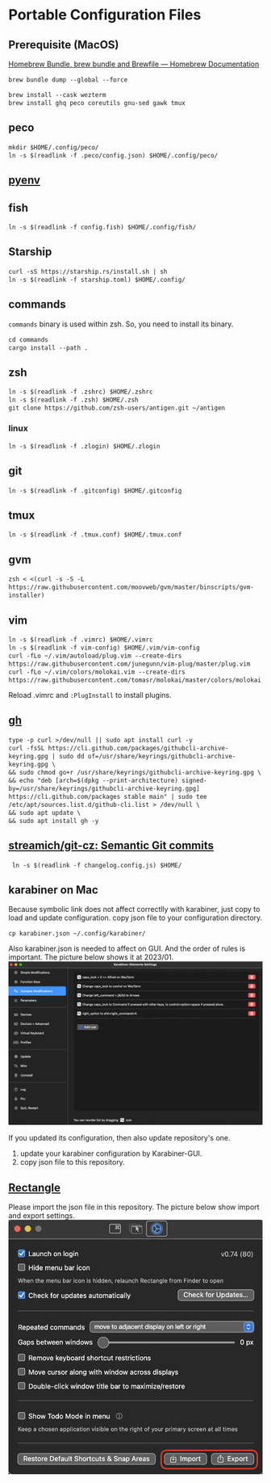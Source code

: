 # Portable Configuration Files
## Prerequisite (MacOS)
[Homebrew Bundle, brew bundle and Brewfile — Homebrew Documentation](https://docs.brew.sh/Brew-Bundle-and-Brewfile)
```shell
brew bundle dump --global --force
```
```shell
brew install --cask wezterm
brew install ghq peco coreutils gnu-sed gawk tmux
```

## peco
```shell
mkdir $HOME/.config/peco/
ln -s $(readlink -f .peco/config.json) $HOME/.config/peco/
```

## [pyenv](https://github.com/pyenv/pyenv)

## fish
```shell
ln -s $(readlink -f config.fish) $HOME/.config/fish/
```

## Starship
```shell
curl -sS https://starship.rs/install.sh | sh
ln -s $(readlink -f starship.toml) $HOME/.config/
```

## commands
`commands` binary is used within zsh.
So, you need to install its binary.
```shell
cd commands
cargo install --path .
```

## zsh
```shell
ln -s $(readlink -f .zshrc) $HOME/.zshrc
ln -s $(readlink -f .zsh) $HOME/.zsh
git clone https://github.com/zsh-users/antigen.git ~/antigen
```

### linux
```shell
ln -s $(readlink -f .zlogin) $HOME/.zlogin
```

## git
```shell
ln -s $(readlink -f .gitconfig) $HOME/.gitconfig
```

## tmux
```shell
ln -s $(readlink -f .tmux.conf) $HOME/.tmux.conf
```

## gvm
```shell
zsh < <(curl -s -S -L https://raw.githubusercontent.com/moovweb/gvm/master/binscripts/gvm-installer)
```

## vim
```shell
ln -s $(readlink -f .vimrc) $HOME/.vimrc
ln -s $(readlink -f vim-config) $HOME/.vim/vim-config
curl -fLo ~/.vim/autoload/plug.vim --create-dirs https://raw.githubusercontent.com/junegunn/vim-plug/master/plug.vim
curl -fLo ~/.vim/colors/molokai.vim --create-dirs https://raw.githubusercontent.com/tomasr/molokai/master/colors/molokai.vim
```
Reload .vimrc and `:PlugInstall` to install plugins.

## [gh](https://github.com/cli/cli)
```shell
type -p curl >/dev/null || sudo apt install curl -y
curl -fsSL https://cli.github.com/packages/githubcli-archive-keyring.gpg | sudo dd of=/usr/share/keyrings/githubcli-archive-keyring.gpg \
&& sudo chmod go+r /usr/share/keyrings/githubcli-archive-keyring.gpg \
&& echo "deb [arch=$(dpkg --print-architecture) signed-by=/usr/share/keyrings/githubcli-archive-keyring.gpg] https://cli.github.com/packages stable main" | sudo tee /etc/apt/sources.list.d/github-cli.list > /dev/null \
&& sudo apt update \
&& sudo apt install gh -y
```

## [streamich/git-cz: Semantic Git commits](https://github.com/streamich/git-cz) 
```shell
 ln -s $(readlink -f changelog.config.js) $HOME/
```

## karabiner on Mac
Because symbolic link does not affect correctlly with karabiner, just copy to load and update configuration.
copy json file to your configuration directory.
```shell
cp karabiner.json ~/.config/karabiner/
```
Also karabiner.json is needed to affect on GUI. And the order of rules is important.
The picture below shows it at 2023/01.
![karabiner-gui](images/image-karabiner-ui-2023-01-30.png)

If you updated its configuration, then also update repository's one.
1. update your karabiner configuration by Karabiner-GUI.
1. copy json file to this repository.

## [Rectangle](https://rectangleapp.com/)
Please import the json file in this repository.
The picture below show import and export settings.
![rectangle-gui](images/image-rectangle.png)